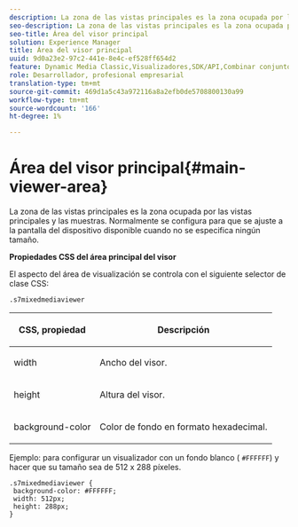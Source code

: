 ```yaml
---
description: La zona de las vistas principales es la zona ocupada por las vistas principales y las muestras. Normalmente se configura para que se ajuste a la pantalla del dispositivo disponible cuando no se especifica ningún tamaño.
seo-description: La zona de las vistas principales es la zona ocupada por las vistas principales y las muestras. Normalmente se configura para que se ajuste a la pantalla del dispositivo disponible cuando no se especifica ningún tamaño.
seo-title: Área del visor principal
solution: Experience Manager
title: Área del visor principal
uuid: 9d0a23e2-97c2-441e-8e4c-ef528ff654d2
feature: Dynamic Media Classic,Visualizadores,SDK/API,Combinar conjuntos de medios
role: Desarrollador, profesional empresarial
translation-type: tm+mt
source-git-commit: 469d1a5c43a972116a8a2efb0de5708800130a99
workflow-type: tm+mt
source-wordcount: '166'
ht-degree: 1%

---
```



# Área del visor principal{#main-viewer-area}

La zona de las vistas principales es la zona ocupada por las vistas principales y las muestras. Normalmente se configura para que se ajuste a la pantalla del dispositivo disponible cuando no se especifica ningún tamaño.

<!--<a id="section_061E550C1C1D4DB2BD663A898895B38C"></a>-->

**Propiedades CSS del área principal del visor**

El aspecto del área de visualización se controla con el siguiente selector de clase CSS:

```
.s7mixedmediaviewer 
```

<table id="table_94EE3F5BBE4547C0B4943471CEE7EDE4"> 
 <thead> 
  <tr> 
   <th colname="col1" class="entry"> <p> CSS, propiedad </p> </th> 
   <th colname="col2" class="entry"> <p>Descripción </p> </th> 
  </tr> 
 </thead>
 <tbody> 
  <tr> 
   <td colname="col1"> <p> <span class="codeph"> width </span> </p> </td> 
   <td colname="col2"> <p>Ancho del visor. </p> </td> 
  </tr> 
  <tr> 
   <td colname="col1"> <p> <span class="codeph"> height </span> </p> </td> 
   <td colname="col2"> <p>Altura del visor. </p> </td> 
  </tr> 
  <tr> 
   <td colname="col1"> <p> <span class="codeph"> background-color  </span> </p> </td> 
   <td colname="col2"> <p> Color de fondo en formato hexadecimal. </p> </td> 
  </tr> 
 </tbody> 
</table>

Ejemplo: para configurar un visualizador con un fondo blanco ( `#FFFFFF`) y hacer que su tamaño sea de 512 x 288 píxeles.

```
.s7mixedmediaviewer { 
 background-color: #FFFFFF; 
 width: 512px; 
 height: 288px;  
}
```

